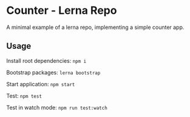 # Counter - Lerna Repo

A minimal example of a lerna repo, implementing a simple counter app.

## Usage

Install root dependencies: `npm i`

Bootstrap packages: `lerna bootstrap`

Start application: `npm start`

Test: `npm test`

Test in watch mode: `npm run test:watch`
